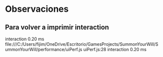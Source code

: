 # Observaciones

## Para volver a imprimir interaction
interaction 0.20 ms
file:///C:/Users/fijim/OneDrive/Escritorio/GamesProjects/SummonYourWill/SummonYourWill/performance/uiPerf.js  uiPerf.js:28 interaction 0.20 ms

## 